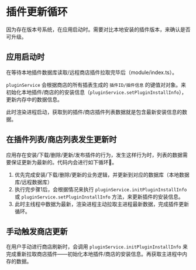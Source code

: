 # 插件更新循环

因为存在版本号系统，在应用启动时。需要对比本地安装的插件版本，来确认是否可升级。

## 应用启动时

在等待本地插件数据库读取/远程商店插件拉取完毕后（module/index.ts）。

`pluginService` 会根据商店的所有插表生成的 `插件ID/插件信息` 的键值对对象。来初始化本地插件/商店的的安装信息（`pluginService.setPluginInstallInfo`），更新内存中的数据信息。

此时渲染进程启动，获取到的插件/商店插件列表数据就是包含最新安装信息的数据。

##  在插件列表/商店列表发生更新时

应用存在安装/下载/删除/更新/发布插件的行为，发生这样行为时，列表的数据需要保证更新为最新的。代码内会进行如下循环🔁。

1. 优先完成安装/下载/删除/更新的业务逻辑，并更新到对应的数据库（本地数据库/远程数据库）
2. 执行完步骤1后，会根据情况来执行 `pluginService.initPluginInstallInfo` 或 `pluginService.setPluginInstallInfo` 方法，来更新插件的安装信息。
3. 此时主线程中数据为最新，渲染进程主动拉取主进程最新数据，完成插件更新循环。

##  手动触发商店更新

在用户手动进行商店刷新时，会调用 `pluginService.initPluginInstallInfo` 来完成重新拉取商店插件——初始化本地插件/商店的安装信息。再获取主进程中内存的数据。

